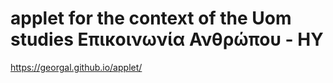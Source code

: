 # applet for the context of the Uom studies Επικοινωνία Ανθρώπου - ΗΥ
https://georgal.github.io/applet/

